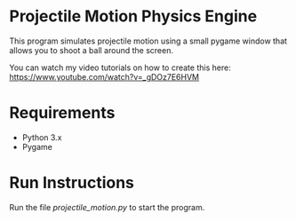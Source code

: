 # Projectile Motion Physics Engine

This program simulates projectile motion using a small pygame window that allows you to shoot a ball around the screen.

You can watch my video tutorials on how to create this here: https://www.youtube.com/watch?v=_gDOz7E6HVM

# Requirements
- Python 3.x
- Pygame

# Run Instructions
Run the file *projectile_motion.py* to start the program.
